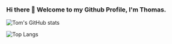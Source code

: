 ### Hi there 👋 Welcome to my Github Profile, I'm Thomas.

![Tom's GitHub stats](https://github-readme-stats.vercel.app/api?username=tomrm18&theme=tokyonight&show_icons=true)


![Top Langs](https://github-readme-stats.vercel.app/api/top-langs/?username=tomrm18&layout=compact&theme=tokyonight)
